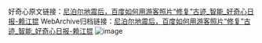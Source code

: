 好奇心原文链接：[尼泊尔地震后，百度如何用游客照片“修复”古迹_智能_好奇心日报-赖江锟](https://www.qdaily.com/articles/9340.html)
WebArchive归档链接：[尼泊尔地震后，百度如何用游客照片“修复”古迹_智能_好奇心日报-赖江锟](http://web.archive.org/web/20190623154121/https://www.qdaily.com/articles/9340.html)
![image](http://ww3.sinaimg.cn/large/007d5XDpgy1g3vf44ncyvj30u02ze4qp)
